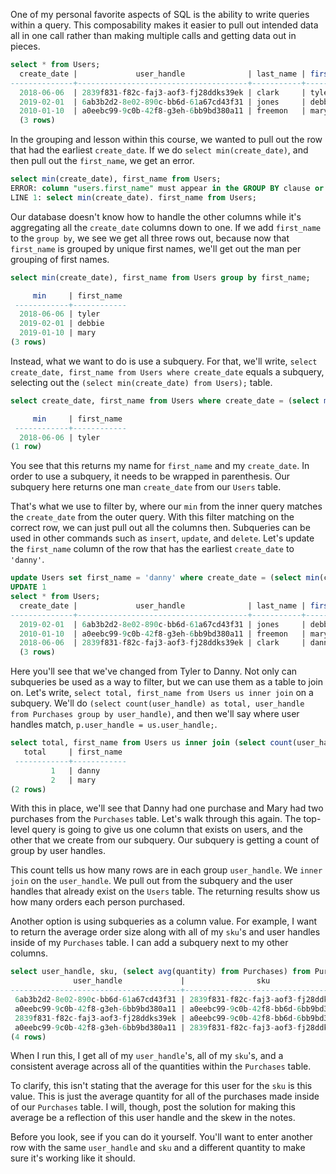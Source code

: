 One of my personal favorite aspects of SQL is the ability to write queries within a query. This composability makes it easier to pull out intended data all in one call rather than making multiple calls and getting data out in pieces.

```sql 
select * from Users; 
  create_date |             user_handle              | last_name | first _name 
--------------+--------------------------------------+-----------+-------------
  2018-06-06  | 2839f831-f82c-faj3-aof3-fj28ddks39ek | clark     | tyler  
  2019-02-01  | 6ab3b2d2-8e02-890c-bb6d-61a67cd43f31 | jones     | debbie    
  2010-01-10  | a0eebc99-9c0b-42f8-g3eh-6bb9bd380a11 | freemon   | mary  
  (3 rows)
```

In the grouping and lesson within this course, we wanted to pull out the row that had the earliest `create_date`. If we do `select min(create_date)`, and then pull out the `first_name`, we get an error. 

```sql 
select min(create_date), first_name from Users;
ERROR: column "users.first_name" must appear in the GROUP BY clause or be used in an aggregate function 
LINE 1: select min(create_date). first_name from Users;
```

Our database doesn't know how to handle the other columns while it's aggregating all the `create_date` columns down to one. If we add `first_name` to the `group by`, we see we get all three rows out, because now that `first_name` is grouped by unique first names, we'll get out the man per grouping of first names.

```sql 
select min(create_date), first_name from Users group by first_name;

     min     | first_name
 ------------+------------
  2018-06-06 | tyler 
  2019-02-01 | debbie 
  2019-01-10 | mary
(3 rows)
```

Instead, what we want to do is use a subquery. For that, we'll write, `select create_date, first_name from Users where create_date` equals a subquery, selecting out the `(select min(create_date) from Users);` table. 

```sql 
select create_date, first_name from Users where create_date = (select min(create_date) from Users);

     min     | first_name
 ------------+------------
  2018-06-06 | tyler 
(1 row)
```

You see that this returns my name for `first_name` and my `create_date`. In order to use a subquery, it needs to be wrapped in parenthesis. Our subquery here returns one man `create_date` from our `Users` table.

That's what we use to filter by, where our `min` from the inner query matches the `create_date` from the outer query. With this filter matching on the correct row, we can just pull out all the columns then. Subqueries can be used in other commands such as `insert`, `update`, and `delete`. Let's update the `first_name` column of the row that has the earliest `create_date` to `'danny'`. 

```sql
update Users set first_name = 'danny' where create_date = (select min(create_date) from Users);
UPDATE 1
select * from Users;
  create_date |             user_handle              | last_name | first _name 
--------------+--------------------------------------+-----------+------------- 
  2019-02-01  | 6ab3b2d2-8e02-890c-bb6d-61a67cd43f31 | jones     | debbie    
  2010-01-10  | a0eebc99-9c0b-42f8-g3eh-6bb9bd380a11 | freemon   | mary  
  2018-06-06  | 2839f831-f82c-faj3-aof3-fj28ddks39ek | clark     | danny 
  (3 rows)
```

Here you'll see that we've changed from Tyler to Danny. Not only can subqueries be used as a way to filter, but we can use them as a table to join on. Let's write, `select total, first_name from Users us inner join` on a subquery. We'll do `(select count(user_handle) as total, user_handle from Purchases group by user_handle)`, and then we'll say where user handles match, `p.user_handle = us.user_handle;`.

```sql
select total, first_name from Users us inner join (select count(user_handle) as total, user_handle from Purchases group by user_handle) p on p.user_handle = us.user_handle;
   total     | first_name
 ------------+------------
         1   | danny 
         2   | mary 
(2 rows)
```

With this in place, we'll see that Danny had one purchase and Mary had two purchases from the `Purchases` table. Let's walk through this again. The top-level query is going to give us one column that exists on users, and the other that we create from our subquery. Our subquery is getting a count of group by user handles.

This count tells us how many rows are in each group `user_handle`. We `inner join` on the `user_handle`. We pull out from the subquery and the user handles that already exist on the `Users` table. The returning results show us how many orders each person purchased.

Another option is using subqueries as a column value. For example, I want to return the average order size along with all of my `sku`'s and user handles inside of my `Purchases` table. I can add a subquery next to my other columns. 

```sql
select user_handle, sku, (select avg(quantity) from Purchases) from Purchases;
              user_handle             |                sku                    |       avg
--------------------------------------+---------------------------------------+--------------- 
 6ab3b2d2-8e02-890c-bb6d-61a67cd43f31 | 2839f831-f82c-faj3-aof3-fj28ddks39ek  | 1.50000000000
 a0eebc99-9c0b-42f8-g3eh-6bb9bd380a11 | a0eebc99-9c0b-42f8-bb6d-6bb9bd380a11  | 1.50000000000
 2839f831-f82c-faj3-aof3-fj28ddks39ek | a0eebc99-9c0b-42f8-bb6d-6bb9bd380a11  | 1.50000000000
 a0eebc99-9c0b-42f8-g3eh-6bb9bd380a11 | 2839f831-f82c-faj3-aof3-fj28ddks39ek  | 1.50000000000
(4 rows)
```

When I run this, I get all of my `user_handle`'s, all of my `sku`'s, and a consistent average across all of the quantities within the `Purchases` table.

To clarify, this isn't stating that the average for this user for the `sku` is this value. This is just the average quantity for all of the purchases made inside of our `Purchases` table. I will, though, post the solution for making this average be a reflection of this user handle and the skew in the notes.

Before you look, see if you can do it yourself. You'll want to enter another row with the same `user_handle` and `sku` and a different quantity to make sure it's working like it should.

